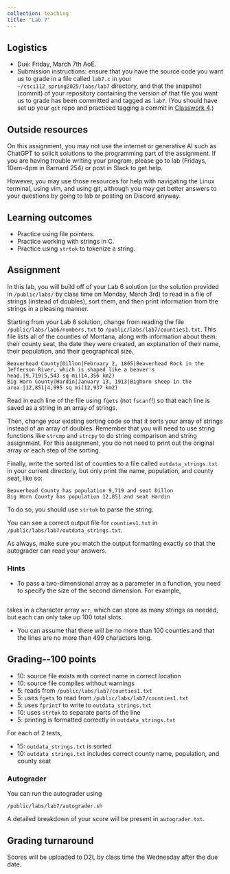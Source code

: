 ```yaml
---
collection: teaching
title: "Lab 7"
---
```


## Logistics
* Due: Friday, March 7th AoE.
* Submission instructions: ensure that you have the source code you want us to
	grade in a file called `lab7.c` in your `~/csci112_spring2025/labs/lab7`
	directory, and that the snapshot (commit) of your repository containing the version of that file you want us to grade has been committed and
	tagged as `lab7`. (You should have set up your `git` repo and practiced tagging a commit in [Classwork 4](https://fangtian-zhong.github.io/teaching/csci112-spring-2025/classwork/classwork4).)

## Outside resources

On this assignment, you may not use the internet or generative AI such as
ChatGPT to solicit solutions to the programming part of the assignment. If you
are having trouble writing your program, please go to lab (Fridays, 10am-4pm in
Barnard 254) or post in Slack to
get help.

However, you may use those resources for help with navigating the Linux
terminal, using vim, and using git, although you may get better answers to your
questions by going to lab or posting on Discord anyway.

## Learning outcomes
* Practice using file pointers.
* Practice working with strings in C.
* Practice using `strtok` to tokenize a string.

## Assignment

In this lab, you will build off of your Lab 6 solution (or the solution
provided in `/public/labs/` by class time on Monday, March
3rd) to read in a file of strings (instead of doubles), sort them, and then
print information from the strings in a pleasing manner.

Starting from your Lab 6 solution, change from reading the file
`/public/labs/lab6/numbers.txt` to `/public/labs/lab7/counties1.txt`.
This file lists all of the counties of Montana, along with information about
them: their county seat, the date they were created, an explanation of their
name, their population, and their geographical size.

```
Beaverhead County|Dillon|February 2, 1865|Beaverhead Rock in the Jefferson River, which is shaped like a beaver's head.|9,719|5,543 sq mi(14,356 km2)
Big Horn County|Hardin|January 13, 1913|Bighorn sheep in the area.|12,851|4,995 sq mi(12,937 km2)
```

Read in each line of the file using `fgets` (not `fscanf`!) so that each line
is saved as a string in an array of strings.

Then, change your existing sorting code so that it sorts your array of strings
instead of an array of doubles. Remember that you will need to use string
functions like `strcmp` and `strcpy` to do string comparison and string
assignment. For this assignment, you do not need to print out the original
array or each step of the sorting.

Finally, write the sorted list of counties to a file called `outdata_strings.txt` in
your current directory, but only print the name,
population, and county seat, like so:

```
Beaverhead County has population 9,719 and seat Dillon
Big Horn County has population 12,851 and seat Hardin
```

To do so, you should use `strtok` to parse the string.

You can see a correct output file for `counties1.txt` in
`/public/labs/lab7/outdata_strings.txt`.

As always, make sure you match the output formatting exactly so that the
autograder can read your answers.

### Hints

* To pass a two-dimensional array as a parameter in a function, you need to
	specify the size of the second dimension. For example,
``` void func(char arr[][100]) {
```
takes in a character array `arr`, which can store as many strings as needed,
but each can only take up 100 total slots.
* You can assume that there will be no more than 100 counties and that the
	lines are no more than 499 characters long.

## Grading--100 points

* 10: source file exists with correct name in correct location
* 10: source file compiles without warnings
* 5: reads from `/public/labs/lab7/counties1.txt`
* 5: uses `fgets` to read from `/public/labs/lab7/counties1.txt`
* 5: uses `fprintf` to write to `outdata_strings.txt`
* 10: uses `strtok` to separate parts of the line
* 5: printing is formatted correctly in `outdata_strings.txt`

For each of 2 tests,

* 15: `outdata_strings.txt` is sorted
* 10: `outdata_strings.txt` includes correct county name, population, and county seat

### Autograder

You can run the autograder using

```
/public/labs/lab7/autograder.sh
```

A detailed breakdown of your score will be present in `autograder.txt`.

## Grading turnaround
Scores will be uploaded to D2L by class time the Wednesday after the due date.
